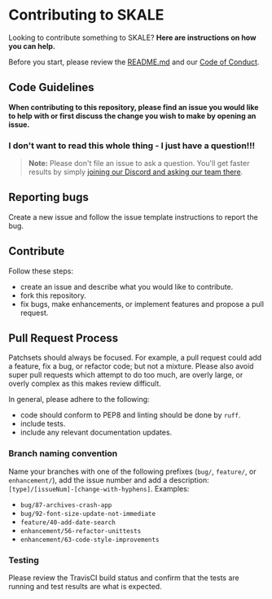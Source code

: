 # Contributing to SKALE

Looking to contribute something to SKALE? **Here are instructions on how you can help.**

Before you start, please review the [README.md](https://github.com/skalenetwork/skale.py/blob/develop/README.md) and our [Code of Conduct](https://github.com/skalenetwork/skale.py/blob/develop/.github/CODE_OF_CONDUCT.md).

## Code Guidelines

**When contributing to this repository, please find an issue you would like to help with or first discuss the change you wish to make by opening an issue.**

### I don't want to read this whole thing - I just have a question!!!

> **Note:** Please don't file an issue to ask a question. You'll get faster results by simply [joining our Discord and asking our team there](http://skale.chat).

## Reporting bugs

Create a new issue and follow the issue template instructions to report the bug.

## Contribute

Follow these steps:

-   create an issue and describe what you would like to contribute.
-   fork this repository.
-   fix bugs, make enhancements, or implement features and propose a pull request.

## Pull Request Process

Patchsets should always be focused. For example, a pull request could add a feature, fix a bug, or refactor code; but not a mixture. Please also avoid super pull requests which attempt to do too much, are overly large, or overly complex as this makes review difficult.

In general, please adhere to the following:

-   code should conform to PEP8 and linting should be done by `ruff`.
-   include tests.
-   include any relevant documentation updates.

### Branch naming convention

Name your branches with one of the following prefixes (`bug/`, `feature/`, or `enhancement/`), add the issue number and add a description: `[type]/[issueNum]-[change-with-hyphens]`. Examples:

-   `bug/87-archives-crash-app`
-   `bug/92-font-size-update-not-immediate`
-   `feature/40-add-date-search`
-   `enhancement/56-refactor-unittests`
-   `enhancement/63-code-style-improvements`

### Testing

Please review the TravisCI build status and confirm that the tests are running and test results are what is expected.
